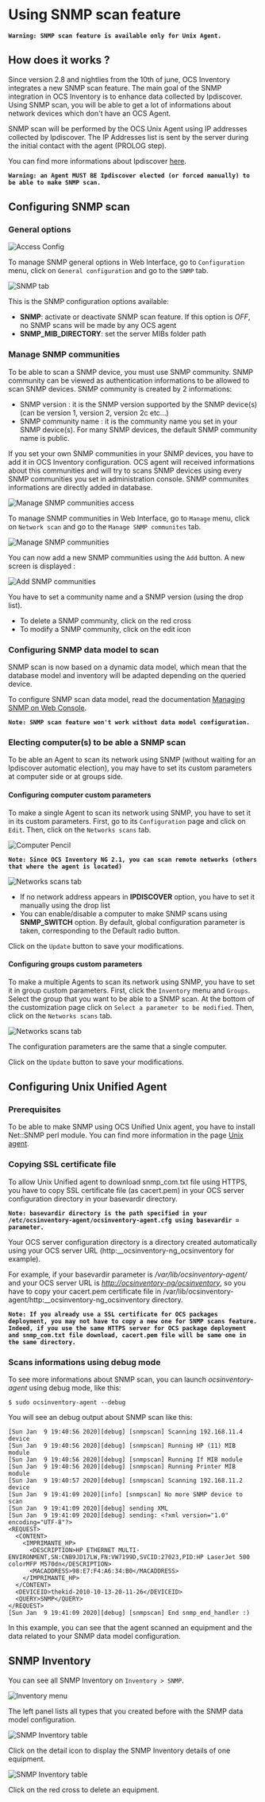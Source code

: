 # Using SNMP scan feature

**`Warning: SNMP scan feature is available only for Unix Agent.`**

## How does it works ?

Since version 2.8 and nightlies from the 10th of june, OCS Inventory integrates a new SNMP scan feature. The main goal of the SNMP integration in OCS Inventory is to enhance data collected by Ipdiscover. Using SNMP scan, you will be able to get a lot of informations about network devices which don't have an OCS Agent.

SNMP scan will be performed by the OCS Unix Agent using IP addresses collected by Ipdiscover. The IP Addresses list is sent by the server during the initial contact with the agent (PROLOG step).

You can find more informations about Ipdiscover [here](../06.Network-Discovery-with-OCS-Inventory-NG/Using-IP-discovery-feature.md).

**`Warning: an Agent MUST BE Ipdiscover elected (or forced manually) to be able to make SNMP scan.`**

## Configuring SNMP scan

### **General options**

![Access Config](../../img/server/reports/configurations_menu.png)

To manage SNMP general options in Web Interface, go to `Configuration` menu, click on `General configuration` and go to the `SNMP` tab.

![SNMP tab](../../img/server/reports/snmp_scan_configuration.png)

This is the SNMP configuration options available:

* **SNMP**: activate or deactivate SNMP scan feature. If this option is _OFF_, no SNMP scans will be made by any OCS agent
* **SNMP_MIB_DIRECTORY**: set the server MIBs folder path

### **Manage SNMP communities**

To be able to scan a SNMP device, you must use SNMP community. SNMP community can be viewed as authentication informations to be allowed to scan SNMP devices. SNMP community is created by 2 informations:

* SNMP version : it is the SNMP version supported by the SNMP device(s) (can be version 1, version 2, version 2c etc...)
* SNMP community name : it is the community name you set in your SNMP device(s). For many SNMP devices, the default SNMP community name is public.

If you set your own SNMP communities in your SNMP devices, you have to add it in OCS Inventory configuration. OCS agent will received informations about this communities and will try to scans SNMP devices using every SNMP communities you set in administration console. SNMP communites informations are directly added in database.

![Manage SNMP communities access](../../img/server/reports/manages_menu.png)

To manage SNMP communities in Web Interface, go to `Manage` menu, click on `Network scan` and go to the `Manage SNMP communites` tab.

![Manage SNMP communities](../../img/server/reports/snmp_feature_community.png)

You can now add a new SNMP communities using the `Add` button. A new screen is displayed :

![Add SNMP communities](../../img/server/reports/snmp_feature_add_communities.png)

You have to set a community name and a SNMP version (using the drop list).

* To delete a SNMP community, click on the red cross
* To modify a SNMP community, click on the edit icon

### **Configuring SNMP data model to scan**

SNMP scan is now based on a dynamic data model, which mean that the database model and inventory will be adapted depending on the queried device.

To configure SNMP scan data model, read the documentation [Managing SNMP on Web Console](../06.Network-Discovery-with-OCS-Inventory-NG/Managing-and-using-SNMP-feature.md).

**`Note: SNMP scan feature won't work without data model configuration.`**

### **Electing computer(s) to be able a SNMP scan**

To be able an Agent to scan its network using SNMP (without waiting for an Ipdiscover automatic election), you may have to set its custom parameters at computer side or at groups side.

#### **Configuring computer custom parameters**

To make a single Agent to scan its network using SNMP, you have to set it in its custom parameters. First, go to its `Configuration` page and click on `Edit`. Then, click on the `Networks scans` tab.

![Computer Pencil](../../img/server/reports/computer_details_configurations.png)

**`Note: Since OCS Inventory NG 2.1, you can scan remote networks (others that where the agent is located)`**

![Networks scans tab](../../img/server/reports/networks_scan_configurations.png)

* If no network address appears in **IPDISCOVER** option, you have to set it manually using the drop list 
* You can enable/disable a computer to make SNMP scans using **SNMP_SWITCH** option. By default, global configuration parameter is taken, corresponding to the Default radio button.

Click on the `Update` button to save your modifications.

#### **Configuring groups custom parameters**

To make a multiple Agents to scan its network using SNMP, you have to set it in group custom parameters.
First, click the `Inventory` menu and `Groups`. Select the group that you want to be able to a SNMP scan. At the bottom of the customization page click on `Select a parameter to be modified`.
Then, click on the `Networks scans` tab.

![Networks scans tab](../../img/server/reports/networks_scan_configurations.png)

The configuration parameters are the same that a single computer.

Click on the `Update` button to save your modifications.

## Configuring Unix Unified Agent

### **Prerequisites**

To be able to make SNMP using OCS Unified Unix agent, you have to install Net::SNMP perl module. You can find more information in the page [Unix agent](../03.Basic-documentation/Setting-up-the-UNIX-agent-on-client-computers.md).

### **Copying SSL certificate file**

To allow Unix Unified agent to download snmp_com.txt file using HTTPS, you have to copy SSL certificate file (as cacert.pem) in your OCS server configuration directory in your basevardir directory.

**`Note: basevardir directory is the path specified in your /etc/ocsinventory-agent/ocsinventory-agent.cfg using basevardir = parameter.`**

Your OCS server configuration directory is a directory created automatically using your OCS server URL (http:__ocsinventory-ng_ocsinventory for example).

For example, if your basevardir parameter is _/var/lib/ocsinventory-agent/_ and your OCS server URL is [_http://ocsinventory-ng/ocsinventory_](http://ocsinventory-ng/ocsinventory), so you have to copy your cacert.pem certificate file in /var/lib/ocsinventory-agent/http:__ocsinventory-ng_ocsinventory directory.

**`Note: If you already use a SSL certificate for OCS packages deployment, you may not have to copy a new one for SNMP scans feature. Indeed, if you use the same HTTPS server for OCS package deployment and snmp_com.txt file download, cacert.pem file will be same one in the same directory.`**

### **Scans informations using debug mode**

To see more informations about SNMP scan, you can launch _ocsinventory-agent_ using debug mode, like this:

    $ sudo ocsinventory-agent --debug

You will see an debug output about SNMP scan like this:

    [Sun Jan  9 19:40:56 2020][debug] [snmpscan] Scanning 192.168.11.4 device
    [Sun Jan  9 19:40:56 2020][debug] [snmpscan] Running HP (11) MIB module
    [Sun Jan  9 19:40:56 2020][debug] [snmpscan] Running If MIB module
    [Sun Jan  9 19:40:56 2020][debug] [snmpscan] Running Printer MIB module
    [Sun Jan  9 19:40:57 2020][debug] [snmpscan] Scanning 192.168.11.2 device
    [Sun Jan  9 19:41:09 2020][info] [snmpscan] No more SNMP device to scan
    [Sun Jan  9 19:41:09 2020][debug] sending XML
    [Sun Jan  9 19:41:09 2020][debug] sending: <?xml version="1.0" encoding="UTF-8"?>
    <REQUEST>
      <CONTENT>
        <IMPRIMANTE_HP>
          <DESCRIPTION>HP ETHERNET MULTI-ENVIRONMENT,SN:CNB9JD17LW,FN:VW7199D,SVCID:27023,PID:HP LaserJet 500 colorMFP M570dn</DESCRIPTION>
          <MACADDRESS>98:E7:F4:A6:34:B0</MACADDRESS>
        </IMPRIMANTE_HP>
      </CONTENT>
      <DEVICEID>thekid-2010-10-13-20-11-26</DEVICEID>
      <QUERY>SNMP</QUERY>
    </REQUEST>
    [Sun Jan  9 19:41:09 2020][debug] [snmpscan] End snmp_end_handler :)

In this example, you can see that the agent scanned an equipment and the data related to your SNMP data model configuration.


## SNMP Inventory

You can see all SNMP Inventory on `Inventory > SNMP`.

![Inventory menu](../../img/server/reports/inventory_tab_menu.png)

The left panel lists all types that you created before with the SNMP data model configuration.

![SNMP Inventory table](../../img/server/reports/snmp_feature_inventory_tables.png)

Click on the detail icon to display the SNMP Inventory details of one equipment.

![SNMP Inventory table](../../img/server/reports/snmp_feature_inventory_detail.png)

Click on the red cross to delete an equipment.